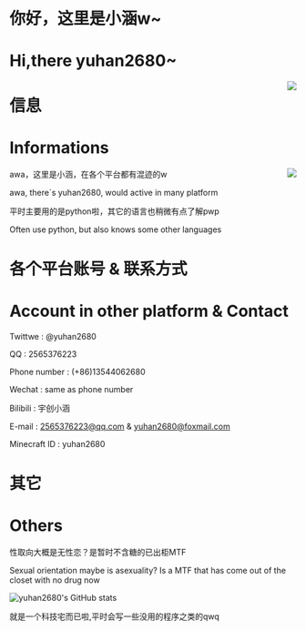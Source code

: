 # 你好，这里是小涵w~
# Hi,there yuhan2680~

<img align="right" src="https://github.com/yuhan2680/yuhan2680/blob/main/background.jpg">

# 信息
# Informations

<img align="right" src="https://github.com/yuhan2680/yuhan2680/blob/main/cat_chino.jpg">

awa，这里是小涵，在各个平台都有混迹的w

awa, there`s yuhan2680, would active in many platform

平时主要用的是python啦，其它的语言也稍微有点了解pwp

Often use python, but also knows some other languages

# 各个平台账号 & 联系方式
# Account in other platform & Contact

Twittwe : @yuhan2680

QQ : 2565376223

Phone number : (+86)13544062680

Wechat : same as phone number

Bilibili : 宇创小涵

E-mail : 2565376223@qq.com & yuhan2680@foxmail.com

Minecraft ID : yuhan2680

# 其它
# Others

性取向大概是无性恋？是暂时不含糖的已出柜MTF

Sexual orientation maybe is asexuality? Is a MTF that has come out of the closet with no drug now



![yuhan2680's GitHub stats](https://github-readme-stats.vercel.app/api?username=yuhan2680&show_icons=true&count_private=true&theme=tokyonight)

就是一个科技宅而已啦,平时会写一些没用的程序之类的qwq

